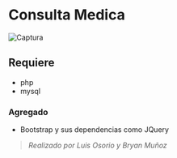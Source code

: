# Consulta Medica

![Captura]()

## Requiere
* php
* mysql

### Agregado
* Bootstrap y sus dependencias como JQuery

>*Realizado por Luis Osorio y Bryan Muñoz*
